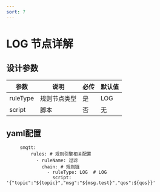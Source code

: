 ```yaml
---
sort: 7
---
```


# LOG 节点详解


## 设计参数

|  参数   | 说明  | 必传  |默认值  |
|  ----  | ----  |----  |----  |
| ruleType  | 规则节点类型 |是 |LOG  |
| script| 脚本 | 否|无  |


## yaml配置

   ```
        smqtt:
            rules: # 规则引擎相关配置
              - ruleName: 过滤
                chain: # 规则链
                  - ruleType: LOG  # LOG
                    script:  '{"topic":"${topic}","msg":"${msg.test}","qos":${qos}}'
   ```
